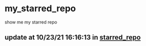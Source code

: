 # my_starred_repo
show me my starred repo

update at 10/23/21 16:16:13 in [starred_repo](./index.html)
---

